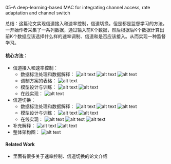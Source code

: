 05-A deep-learning-based MAC for integrating channel access, rate adaptation and channel switch

总结：这篇论文实现信道接入和速率控制，信道切换。但是都是监督学习的方法。一开始作者采集了一系列数据，通过输入前K个数据，然后根据后K个数据计算出前K个数据应该选择什么样的速率调制、信道和是否应该接入。从而实现一种监督学习。

#### 核心方法：
- 信道接入和速率控制：
    - 数据标注处理和数据解释：
    ![alt text](image-24.png)
    ![alt text](image-25.png)
    ![alt text](image-26.png)
    - 调制方案的表格：
    ![alt text](image-41.png)
    - 模型设计与训练：
    ![alt text](image-27.png)
    ![alt text](image-28.png)
    - 在线实现：
    ![alt text](image-29.png)
- 信道切换：
    - 数据标注处理和数据解释：
    ![alt text](image-30.png)
    ![alt text](image-31.png)
    ![alt text](image-32.png)
    - 模型设计与训练：
    ![alt text](image-33.png)
    ![alt text](image-34.png)
    - 在线实现：
    ![alt text](image-35.png)
    ![alt text](image-36.png)
    ![alt text](image-37.png)
- 补充解释：
    ![alt text](image-38.png)
    ![alt text](image-39.png)
- 整体架构图：
    ![alt text](image-40.png)


#### Related Work
- 里面有很多关于速率控制、信道切换的论文介绍